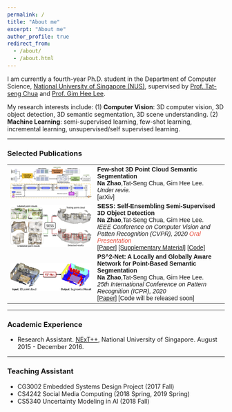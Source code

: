 ```yaml
---
permalink: /
title: "About me"
excerpt: "About me"
author_profile: true
redirect_from: 
  - /about/
  - /about.html
---
```


I am currently a fourth-year Ph.D. student in the Department of Computer Science, [National University of Singapore (NUS)](http://www.nus.edu.sg/), supervised by [Prof. Tat-seng Chua](https://www.chuatatseng.com/) and [Prof. Gim Hee Lee](https://www.comp.nus.edu.sg/~leegh/). 

My research interests include: (1) **Computer Vision**: 3D computer vision, 3D object detection, 3D semantic segmentation, 3D scene understanding. (2) **Machine Learning**: semi-supervised learning, few-shot learning, incremental learning, unsupervised/self supervised learning.

<style>
table, th, td {
  border: none;
  border-collapse: collapse;
}
</style>

_______________________________________________________________________________________________________
<h3>
  <a name="Publications"></a> Selected Publications
</h3>

 <font face="helvetica, ariel, &#39;sans serif&#39;">
            <table cellspacing="0" cellpadding="0" class="noBorder">
                <tbody>
	          <tr>
                    <td class="noBorder" width="40%">
                        <img width="320" src="../images/FS3DSS_framework.png" border="0">
                            </td>
                    <td>
	                    <b>Few-shot 3D Point Cloud Semantic Segmentation </b>
	                    <br>
	                    <strong>Na Zhao</strong>,Tat-Seng Chua, Gim Hee Lee. 
	                    <br>
	                    <em>Under revie.  </em>
	                    <br>
			 			         <a>[arXiv]</a>
                    </td>
                </tr>
	          <tr>
                    <td width="40%">
                        <img width="320" src="../images/SESS_teaser.png" border="0">
                            </td>
                    <td>
	                    <b>SESS: Self-Ensembling Semi-Supervised 3D Object Detection </b>
	                    <br>
	                    <strong>Na Zhao</strong>,Tat-Seng Chua, Gim Hee Lee. 
	                    <br>
	                    <em>IEEE Conference on Computer Vision and Patten Recognition (CVPR), 2020  </em><i style="color:#e74d3c">Oral Presentation</i>
	                    <br>
			 <a href="http://openaccess.thecvf.com/content_CVPR_2020/papers/Zhao_SESS_Self-Ensembling_Semi-Supervised_3D_Object_Detection_CVPR_2020_paper.pdf">[Paper]</a> <a href="http://openaccess.thecvf.com/content_CVPR_2020/supplemental/Zhao_SESS_Self-Ensembling_Semi-Supervised_CVPR_2020_supplemental.pdf">[Supplementary Material]</a> <a href="https://github.com/Na-Z/sess">[Code]</a> 
                    </td>
                </tr>
			  <tr>
                    <td width="40%">
                        <img width="320" src="../images/PS2Net_teaser.png" border="0">
                            </td>
                    <td>
                        <b>PS^2-Net: A Locally and Globally Aware Network for Point-Based Semantic Segmentation</b>
                        <br>
                        <strong>Na Zhao</strong>,Tat-Seng Chua, Gim Hee Lee.
                        <br>
                        <em>25th International Conference on Pattern Recognition (ICPR), 2020 </em>
                        <br>
			 <a href="https://arxiv.org/pdf/1908.05425.pdf">[Paper]</a> [Code will be released soon]
                    </td>
               </tr>  
            	</tbody>
            </table>
</font>

_______________________________________________________________________________________________________

<h3>
  <a name="intership"></a> Academic Experience
</h3>
<div class="intership">
      <ul>
         <li>Research Assistant. <a href="https://nextcenter.org/">NExT++</a>, National University of Singapore. August 2015 - December 2016.</li>
      </ul>
</div>


_______________________________________________________________________________________________________
<h3>
  <a name="teaching"></a> Teaching Assistant
</h3>
<div class="teaching">
  <ul>
  <li> CG3002 Embedded Systems Design Project (2017 Fall) </li>
  <li> CS4242 Social Media Computing (2018 Spring, 2019 Spring) </li>
  <li> CS5340 Uncertainty Modeling in AI (2018 Fall)  </li>
  </ul>
</div>